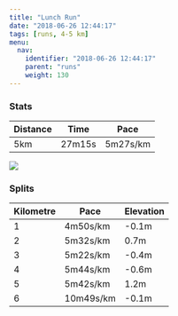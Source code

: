 ```yaml
---
title: "Lunch Run"
date: "2018-06-26 12:44:17"
tags: [runs, 4-5 km]
menu:
  nav:
    identifier: "2018-06-26 12:44:17"
    parent: "runs"
    weight: 130
---
```


### Stats

| Distance | Time | Pace |
|----------|------|------|
|5km|27m15s|5m27s/km|

<img src='https://maps.googleapis.com/maps/api/staticmap?maptype=roadmap&path=enc:ksjeIh|yLnHdMfFsArNdX|CpLlG`f@s@uAx@vU}@zd@~@cQy@ii@h@dB}Fmc@iHuXsJeP_E_@mGqK&key=AIzaSyAfqMeaZ1CCJFGP5cWud__oZnT_Pybg-1M&size=800x800&markers=color:yellow|label:S|53.47142,-2.26773&markers=color:green|label:F|53.47106999999999,-2.2672800000000004'>

### Splits

| Kilometre | Pace | Elevation |
|------|------|-----------|
|1|4m50s/km|-0.1m|
|2|5m32s/km|0.7m|
|3|5m22s/km|-0.4m|
|4|5m44s/km|-0.6m|
|5|5m42s/km|1.2m|
|6|10m49s/km|-0.1m|
